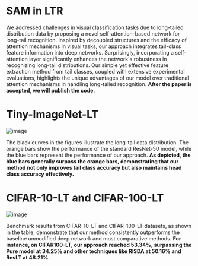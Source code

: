 # SAM in LTR
We addressed challenges in visual classification tasks due to long-tailed distribution data by proposing a novel self-attention-based network for long-tail recognition. Inspired by decoupled structures and the efficacy of attention mechanisms in visual tasks, our approach integrates tail-class feature information into deep networks. Surprisingly, incorporating a self-attention layer significantly enhances the network's robustness in recognizing long-tail distributions. Our simple yet effective feature extraction method from tail classes, coupled with extensive experimental evaluations, highlights the unique advantages of our model over traditional attention mechanisms in handling long-tailed recognition. **After the paper is accepted, we will publish the code.**

# Tiny-ImageNet-LT
![image](https://github.com/FZKChange/SAM_in_LTR/assets/78149508/aca9ba64-ccd5-416b-8bd9-ff82304472dc)

The black curves in the figures illustrate the long-tail data distribution. The orange bars show the performance of the standard ResNet-50 model, while the blue bars represent the performance of our approach. **As depicted, the blue bars generally surpass the orange bars, demonstrating that our method not only improves tail class accuracy but also maintains head class accuracy effectively.**

# CIFAR-10-LT and CIFAR-100-LT
![image](https://github.com/FZKChange/SAM_in_LTR/assets/78149508/86a84026-5b5d-47db-bceb-4670df6aa80e)

Benchmark results from CIFAR-10-LT and CIFAR-100-LT datasets, as shown in the table, demonstrate that our method consistently outperforms the baseline unmodified deep network and most comparative methods. **For instance, on CIFAR100-LT, our approach reached 53.34%, surpassing the Pure model at 34.25% and other techniques like RISDA at 50.16% and ResLT at 48.21%.**
